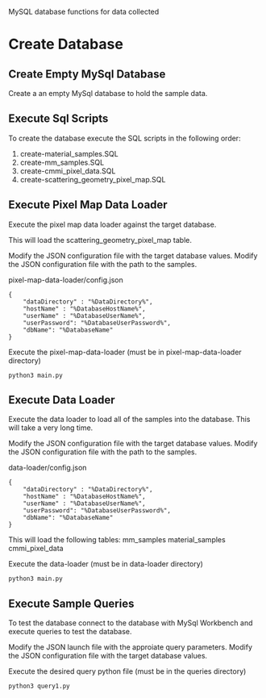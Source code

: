 MySQL database functions for data collected

# Create Database

## Create Empty MySql Database

Create a an empty MySql database to hold the sample data.

## Execute Sql Scripts

To create the database execute the SQL scripts in the following order:

1. create-material_samples.SQL
2. create-mm_samples.SQL
3. create-cmmi_pixel_data.SQL
4. create-scattering_geometry_pixel_map.SQL

## Execute Pixel Map Data Loader

Execute the pixel map data loader against the target database.

This will load the scattering_geometry_pixel_map table.  

Modify the JSON configuration file with the target database values.
Modify the JSON configuration file with the path to the samples.

pixel-map-data-loader/config.json
```
{
    "dataDirectory" : "%DataDirectory%",
    "hostName" : "%DatabaseHostName%",
    "userName" : "%DatabaseUserName%", 
    "userPassword": "%DatabaseUserPassword%",
    "dbName": "%DatabaseName"
}
```

Execute the pixel-map-data-loader (must be in pixel-map-data-loader directory)
```
python3 main.py
```

## Execute Data Loader

Execute the data loader to load all of the samples into the database.  This will take a very long time.

Modify the JSON configuration file with the target database values.
Modify the JSON configuration file with the path to the samples.

data-loader/config.json
```
{
    "dataDirectory" : "%DataDirectory%",
    "hostName" : "%DatabaseHostName%",
    "userName" : "%DatabaseUserName%", 
    "userPassword": "%DatabaseUserPassword%",
    "dbName": "%DatabaseName"
}
```

This will load the following tables:
mm_samples
material_samples
cmmi_pixel_data

Execute the data-loader (must be in data-loader directory)
```
python3 main.py
```

## Execute Sample Queries

To test the database connect to the database with MySql Workbench and execute queries to test the database.

Modify the JSON launch file with the approiate query parameters.
Modify the JSON configuration file with the target database values.

Execute the desired query python file (must be in the queries directory)
```
python3 query1.py
```